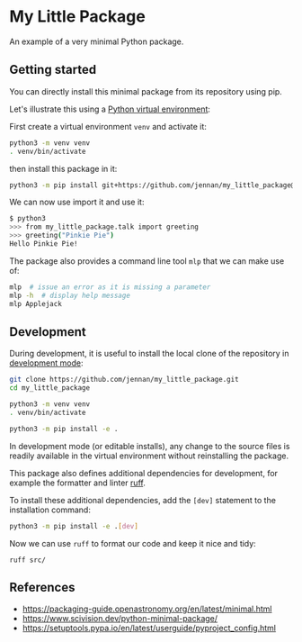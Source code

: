 # My Little Package

An example of a very minimal Python package.


## Getting started

You can directly install this minimal package from its repository using pip.

Let's illustrate this using a [Python virtual environment](https://docs.python.org/3/library/venv.html):

First create a virtual environment `venv` and activate it:

```bash
python3 -m venv venv
. venv/bin/activate
```

then install this package in it:

```bash
python3 -m pip install git+https://github.com/jennan/my_little_package@v0.1.2
```

We can now use import it and use it:

```bash
$ python3
>>> from my_little_package.talk import greeting
>>> greeting("Pinkie Pie")
Hello Pinkie Pie!
```

The package also provides a command line tool `mlp` that we can make use of:

```bash
mlp  # issue an error as it is missing a parameter
mlp -h  # display help message
mlp Applejack
```


## Development

During development, it is useful to install the local clone of the repository in [development mode](https://setuptools.pypa.io/en/latest/userguide/development_mode.html):

```bash
git clone https://github.com/jennan/my_little_package.git
cd my_little_package

python3 -m venv venv
. venv/bin/activate

python3 -m pip install -e .
```

In development mode (or editable installs), any change to the source files is readily available in the virtual environment without reinstalling the package.

This package also defines additional dependencies for development, for example the formatter and linter [ruff](https://github.com/astral-sh/ruff).

To install these additional dependencies, add the `[dev]` statement to the installation command:

```bash
python3 -m pip install -e .[dev]
```

Now we can use `ruff` to format our code and keep it nice and tidy:

```
ruff src/
```


## References

- https://packaging-guide.openastronomy.org/en/latest/minimal.html
- https://www.scivision.dev/python-minimal-package/
- https://setuptools.pypa.io/en/latest/userguide/pyproject_config.html
